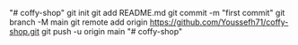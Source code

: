 "# coffy-shop"  git init git add README.md git commit -m "first commit" git branch -M main git remote add origin https://github.com/Youssefh71/coffy-shop.git git push -u origin main
"# coffy-shop" 
